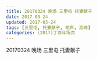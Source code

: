 ```yaml
---
title: 20170324 晚场 三里屯 托妻献子
date: 2017-03-24
updated: 2017-03-24
tags: [三里屯, 托妻献子, 相声, 高峰] 
categories: (2017)丁酉年场次 
---
```

20170324 晚场 三里屯 托妻献子